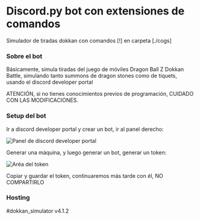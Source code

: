 # Discord.py bot con extensiones de comandos

Simulador de tiradas dokkan con comandos [!] en carpeta [./cogs]

### Sobre el bot

Básicamente, simula tiradas del juego de móviles Dragon Ball Z Dokkan Battle, simulando tanto summons de dragon stones como de tiquets, usando el discord developer portal

ATENCIÓN, si no tienes conocimientos previos de programación, CUIDADO CON LAS MODIFICACIONES.

### Setup del bot

Ir a discord developer portal y crear un bot, ir al panel derecho:

![Panel de discord developer portal](https://i.imgur.com/hECJYWK.png)

Generar una máquina, y luego generar un bot, generar un token:

![Aréa del token](https://i.imgur.com/da0ktMC.png)

Copiar y guardar el token, continuaremos más tarde con él, NO COMPARTIRLO





### Hosting




#dokkan_simulator v4.1.2